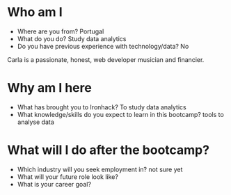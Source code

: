 # Who am I

* Where are you from? Portugal
* What do you do? Study data analytics
* Do you have previous experience with technology/data? No

Carla is a passionate, honest, web developer musician and financier.

# Why am I here

* What has brought you to Ironhack? To study data analytics
* What knowledge/skills do you expect to learn in this bootcamp? tools to analyse data

# What will I do after the bootcamp?

* Which industry will you seek employment in? not sure yet
* What will your future role look like? 
* What is your career goal?
